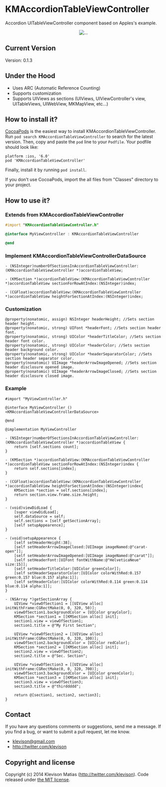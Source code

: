 # KMAccordionTableViewController

Accordion UITableViewController component based on Apples's example.

<p align="center">
  <img align="center" src="juLug4JLzx.gif" alt="...">
</p>

## Current Version

Version: 0.1.3

## Under the Hood

* Uses ARC (Automatic Reference Counting)
* Supports customization
* Supports UIViews as sections (UIViews, UIViewController's view, UITableViews, UIWebView, MKMapView, etc...)

## How to install it?

[CocoaPods](http://cocoapods.org) is the easiest way to install KMAccordionTableViewController. Run ```pod search KMAccordionTableViewController``` to search for the latest version. Then, copy and paste the ```pod``` line to your ```Podfile```. Your podfile should look like:

```
platform :ios, '6.0'
pod 'KMAccordionTableViewController'
```

Finally, install it by running ```pod install```.

If you don't use CocoaPods, import the all files from "Classes" directory to your project.

## How to use it?

### Extends from KMAccordionTableViewController

```objective-c
#import "KMAccordionTableViewController.h"

@interface MyViewController : KMAccordionTableViewController

@end
```

### Implement KMAccordionTableViewControllerDataSource

```objc
- (NSInteger)numberOfSectionsInAccordionTableViewController:(KMAccordionTableViewController *)accordionTableView;

- (KMSection *)accordionTableView:(KMAccordionTableViewController *)accordionTableView sectionForRowAtIndex:(NSInteger)index;

- (CGFloat)accordionTableView:(KMAccordionTableViewController *)accordionTableView heightForSectionAtIndex:(NSInteger)index;
```

### Customization

```objc
@property(nonatomic, assign) NSInteger headerHeight; //Sets section header height.
@property(nonatomic, strong) UIFont *headerFont; //Sets section header font.
@property(nonatomic, strong) UIColor *headerTitleColor; //Sets section header font color.
@property(nonatomic, strong) UIColor *headerColor; //Sets section header background color.
@property(nonatomic, strong) UIColor *headerSeparatorColor; //Sets section header separator color.
@property(nonatomic) UIImage *headerArrowImageOpened; //Sets section header disclosure opened image.
@property(nonatomic) UIImage *headerArrowImageClosed; //Sets section header disclosure closed image.
```

### Example

```objc
#import "MyViewController.h"

@interface MyViewController () <KMAccordionTableViewControllerDataSource>

@end

@implementation MyViewController

- (NSInteger)numberOfSectionsInAccordionTableViewController:(KMAccordionTableViewController *)accordionTableView {
    return [self.sections count];
}

- (KMSection *)accordionTableView:(KMAccordionTableViewController *)accordionTableView sectionForRowAtIndex:(NSInteger)index {
    return self.sections[index];
}

- (CGFloat)accordionTableView:(KMAccordionTableViewController *)accordionTableView heightForSectionAtIndex:(NSInteger)index{
    KMSection *section = self.sections[index];
    return section.view.frame.size.height;
}

- (void)viewDidLoad {
    [super viewDidLoad];
    self.dataSource = self;
    self.sections = [self getSectionArray];
    [self setupAppearence];
}

- (void)setupAppearence {
    [self setHeaderHeight:38];
    [self setHeaderArrowImageClosed:[UIImage imageNamed:@"carat-open"]];
    [self setHeaderArrowImageOpened:[UIImage imageNamed:@"carat"]];
    [self setHeaderFont:[UIFont fontWithName:@"HelveticaNeue" size:15]];
    [self setHeaderTitleColor:[UIColor greenColor]];
    [self setHeaderSeparatorColor:[UIColor colorWithRed:0.157 green:0.157 blue:0.157 alpha:1]];
    [self setHeaderColor:[UIColor colorWithRed:0.114 green:0.114 blue:0.114 alpha:1]];
}

- (NSArray *)getSectionArray {
    UIView *viewOfSection1 = [[UIView alloc] initWithFrame:CGRectMake(0, 0, 320, 50)];
    viewOfSection1.backgroundColor = [UIColor grayColor];
    KMSection *section1 = [[KMSection alloc] init];
    section1.view = viewOfSection1;
    section1.title = @"My First Section";

    UIView *viewOfSection2 = [[UIView alloc] initWithFrame:CGRectMake(0, 0, 320, 100)];
    viewOfSection2.backgroundColor = [UIColor redColor];
    KMSection *section2 = [[KMSection alloc] init];
    section2.view = viewOfSection2;
    section2.title = @"Sec. Section";

    UIView *viewOfSection3 = [[UIView alloc] initWithFrame:CGRectMake(0, 0, 320, 700)];
    viewOfSection3.backgroundColor = [UIColor greenColor];
    KMSection *section3 = [[KMSection alloc] init];
    section3.view = viewOfSection3;
    section3.title = @"thirddddd";

    return @[section1, section2, section3];
}
```

## Contact

If you have any questions comments or suggestions, send me a message. If you find a bug, or want to submit a pull request, let me know.

* klevison@gmail.com
* http://twitter.com/klevison

## Copyright and license

Copyright (c) 2014 Klevison Matias (http://twitter.com/klevison). Code released under [the MIT license](LICENSE).

